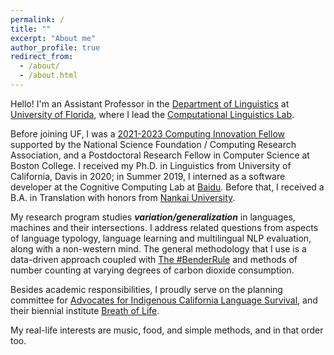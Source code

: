 ```yaml
---
permalink: /
title: ""
excerpt: "About me"
author_profile: true
redirect_from: 
  - /about/
  - /about.html
---
```



Hello! I'm an Assistant Professor in the [Department of Linguistics](https://lin.ufl.edu/) at [University of Florida](https://ufl.edu/), where I lead the [Computational Linguistics Lab](https://ufcompling.github.io). 

Before joining UF, I was a [2021-2023 Computing Innovation Fellow](https://cccblog.org/2021/07/22/announcing-the-2021-computing-innovation-fellows/) supported by the National Science Foundation / Computing Research Association, and a Postdoctoral Research Fellow in Computer Science at Boston College. I received my Ph.D. in Linguistics from University of California, Davis in 2020; in Summer 2019, I interned as a software developer at the Cognitive Computing Lab at [Baidu](http://research.baidu.com/Index). Before that, I received a B.A. in Translation with honors from [Nankai University](https://en.wikipedia.org/wiki/Nankai_University).

My research program studies ***variation/generalization*** in languages, machines and their intersections. I address related questions from aspects of language typology, language learning and multilingual NLP evaluation, along with a non-western mind. The general methodology that I use is a data-driven approach coupled with [The #BenderRule](https://thegradient.pub/the-benderrule-on-naming-the-languages-we-study-and-why-it-matters/) and methods of number counting at varying degrees of carbon dioxide consumption. 

Besides academic responsibilities, I proudly serve on the planning committee for [Advocates for Indigenous California Language Survival](https://aicls.org), and their biennial institute [Breath of Life](https://aicls.org/breath-of-life-institute/). 

My real-life interests are music, food, and simple methods, and in that order too.


